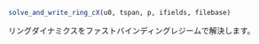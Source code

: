 ```julia
solve_and_write_ring_cX(u0, tspan, p, ifields, filebase)

```

リングダイナミクスをファストバインディングレジームで解決します。
